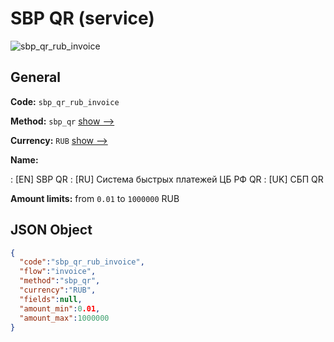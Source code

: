 
# SBP QR (service) 
![sbp_qr_rub_invoice](https://static.openfintech.io/payment_methods/sbp_qr_rub_invoice/logo.svg?w=400&c=v0.59.26#w200)  

## General 
 
**Code:** `sbp_qr_rub_invoice` 
 
**Method:** `sbp_qr` 
 [show -->](/payment-methods/sbp_qr/) 
 
**Currency:** `RUB` [show -->](/currencies/RUB/) 
 
**Name:** 
 
:	[EN] SBP QR 
:	[RU] Система быстрых платежей ЦБ РФ QR 
:	[UK] СБП QR 
 
**Amount limits:** from `0.01` to `1000000` RUB 

## JSON Object 

```json
{
  "code":"sbp_qr_rub_invoice",
  "flow":"invoice",
  "method":"sbp_qr",
  "currency":"RUB",
  "fields":null,
  "amount_min":0.01,
  "amount_max":1000000
}
```  
